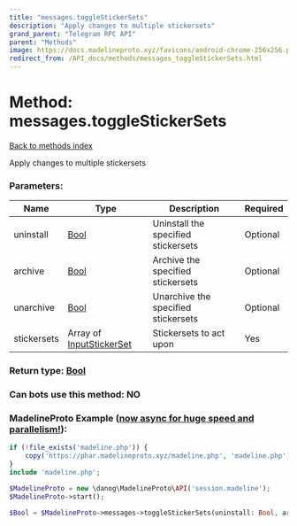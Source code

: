```yaml
---
title: "messages.toggleStickerSets"
description: "Apply changes to multiple stickersets"
grand_parent: "Telegram RPC API"
parent: "Methods"
image: https://docs.madelineproto.xyz/favicons/android-chrome-256x256.png
redirect_from: /API_docs/methods/messages_toggleStickerSets.html
---
```

# Method: messages.toggleStickerSets
[Back to methods index](index.html)



Apply changes to multiple stickersets

### Parameters:

| Name     |    Type       | Description | Required |
|----------|---------------|-------------|----------|
|uninstall|[Bool](/API_docs/types/Bool.html) | Uninstall the specified stickersets | Optional|
|archive|[Bool](/API_docs/types/Bool.html) | Archive the specified stickersets | Optional|
|unarchive|[Bool](/API_docs/types/Bool.html) | Unarchive the specified stickersets | Optional|
|stickersets|Array of [InputStickerSet](/API_docs/types/InputStickerSet.html) | Stickersets to act upon | Yes|


### Return type: [Bool](/API_docs/types/Bool.html)

### Can bots use this method: **NO**


### MadelineProto Example ([now async for huge speed and parallelism!](https://docs.madelineproto.xyz/docs/ASYNC.html)):


```php
if (!file_exists('madeline.php')) {
    copy('https://phar.madelineproto.xyz/madeline.php', 'madeline.php');
}
include 'madeline.php';

$MadelineProto = new \danog\MadelineProto\API('session.madeline');
$MadelineProto->start();

$Bool = $MadelineProto->messages->toggleStickerSets(uninstall: Bool, archive: Bool, unarchive: Bool, stickersets: [InputStickerSet, InputStickerSet], );
```

